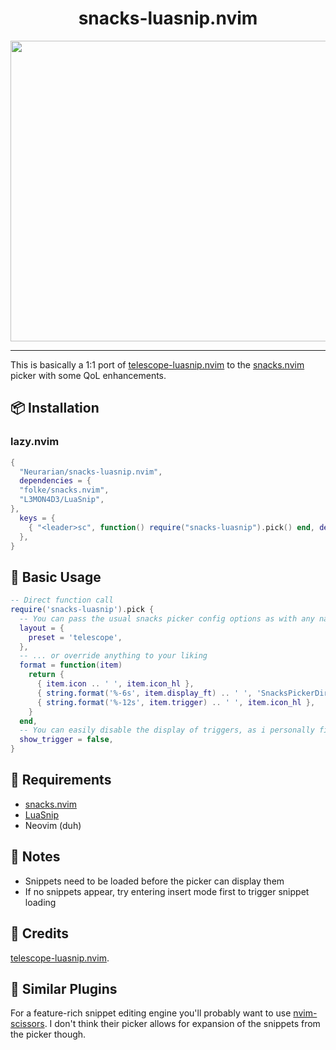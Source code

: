<div align="center">

# snacks-luasnip.nvim

<img width="1535" height="481" alt="2025-08-13T21:18:45,803470792+02:00" src="https://github.com/user-attachments/assets/fa549dbf-622c-478b-b33c-43f81719c5e8" />

</div>

______________________________________________________________________

This is basically a 1:1 port of [telescope-luasnip.nvim](https://github.com/benfowler/telescope-luasnip.nvim) to the [snacks.nvim](https://github.com/folke/snacks.nvim) picker with some QoL enhancements.

## 📦 Installation

### lazy.nvim

```lua
{
  "Neurarian/snacks-luasnip.nvim",
  dependencies = {
  "folke/snacks.nvim",
  "L3MON4D3/LuaSnip",
},
  keys = {
    { "<leader>sc", function() require("snacks-luasnip").pick() end, desc = "Search Code Snippets" },
  },
}
```

## 🚀 Basic Usage

```lua
-- Direct function call
require('snacks-luasnip').pick {
  -- You can pass the usual snacks picker config options as with any native picker
  layout = {
    preset = 'telescope',
  },
  -- ... or override anything to your liking
  format = function(item)
    return {
      { item.icon .. ' ', item.icon_hl },
      { string.format('%-6s', item.display_ft) .. ' ', 'SnacksPickerDirectory' },
      { string.format('%-12s', item.trigger) .. ' ', item.icon_hl },
    }
  end,
  -- You can easily disable the display of triggers, as i personally find them a bit reduntant
  show_trigger = false,
}

```

## 🔧 Requirements

- [snacks.nvim](https://github.com/folke/snacks.nvim)
- [LuaSnip](https://github.com/L3MON4D3/LuaSnip)
- Neovim (duh)

## 📝 Notes

- Snippets need to be loaded before the picker can display them
- If no snippets appear, try entering insert mode first to trigger snippet loading

## 🙏 Credits

[telescope-luasnip.nvim](https://github.com/benfowler/telescope-luasnip.nvim).

## 🔄 Similar Plugins

For a feature-rich snippet editing engine you'll probably want to use [nvim-scissors](https://github.com/chrisgrieser/nvim-scissors). I don't think their picker allows for expansion of the snippets from the picker though.
